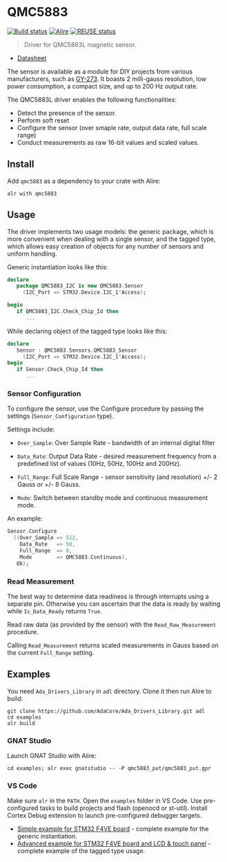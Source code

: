 # QMC5883

[![Build status](https://github.com/reznikmm/qmc5883/actions/workflows/alire.yml/badge.svg)](https://github.com/reznikmm/qmc5883/actions/workflows/alire.yml)
[![Alire](https://img.shields.io/endpoint?url=https://alire.ada.dev/badges/qmc5883.json)](https://alire.ada.dev/crates/qmc5883.html)
[![REUSE status](https://api.reuse.software/badge/github.com/reznikmm/qmc5883)](https://api.reuse.software/info/github.com/reznikmm/qmc5883)

> Driver for QMC5883L magnetic sensor.

- [Datasheet](https://www.qstcorp.com/en_comp_prod/QMC5883L)

The sensor is available as a module for DIY projects from various
manufacturers, such as
[GY-273](https://www.aliexpress.com/item/1005006314447353.html).
It boasts 2 milli-gauss resolution, low power consumption, a compact size,
and up to 200 Hz output rate.

The QMC5883L driver enables the following functionalities:

- Detect the presence of the sensor.
- Perform soft reset
- Configure the sensor (over smaple rate, output data rate, full scale range)
- Conduct measurements as raw 16-bit values and scaled values.

## Install

Add `qmc5883` as a dependency to your crate with Alire:

    alr with qmc5883

## Usage

The driver implements two usage models: the generic package, which is more
convenient when dealing with a single sensor, and the tagged type, which
allows easy creation of objects for any number of sensors and uniform handling.

Generic instantiation looks like this:

```ada
declare
   package QMC5883_I2C is new QMC5883.Sensor
     (I2C_Port => STM32.Device.I2C_1'Access);

begin
   if QMC5883_I2C.Check_Chip_Id then
      ...
```

While declaring object of the tagged type looks like this:

```ada
declare
   Sensor : QMC5883.Sensors.QMC5883_Sensor
     (I2C_Port => STM32.Device.I2C_1'Access);
begin
   if Sensor.Check_Chip_Id then
      ...
```

### Sensor Configuration

To configure the sensor, use the Configure procedure by passing the settings
(`Sensor_Configuration` type).

Settings include:

- `Over_Sample`: Over Sample Rate - bandwidth of an internal digital filter

- `Data_Rate`: Output Data Rate - desired measurement frequency from
  a predefined list of values (10Hz, 50Hz, 100Hz and 200Hz).

- `Full_Range`: Full Scale Range - sensor sensitivity (and resolution)
  +/- 2 Gauss or +/- 8 Gauss.

- `Mode`: Switch between standby mode and continuous measurement mode.

An example:
```ada
Sensor.Configure
  ((Over_Sample => 512,
    Data_Rate   => 50,
    Full_Range  => 8,
    Mode        => QMC5883.Continuous),
   Ok);
```

### Read Measurement

The best way to determine data readiness is through interrupts using
a separate pin. Otherwise you can ascertain that the data is ready by
waiting while `Is_Data_Ready` returns `True`.

Read raw data (as provided by the sensor) with the `Read_Raw_Measurement`
procedure.

Calling `Read_Measurement` returns scaled measurements in Gauss based on
the current `Full_Range` setting.

## Examples

You need `Ada_Drivers_Library` in `adl` directory. Clone it then run Alire
to build:

    git clone https://github.com/AdaCore/Ada_Drivers_Library.git adl
    cd examples
    alr build

### GNAT Studio

Launch GNAT Studio with Alire:

    cd examples; alr exec gnatstudio -- -P qmc5883_put/qmc5883_put.gpr

### VS Code

Make sure `alr` in the `PATH`.
Open the `examples` folder in VS Code. Use pre-configured tasks to build
projects and flash (openocd or st-util). Install Cortex Debug extension
to launch pre-configured debugger targets.

- [Simple example for STM32 F4VE board](examples/qmc5883_put) - complete
  example for the generic instantiation.
- [Advanced example for STM32 F4VE board and LCD & touch panel](examples/qmc5883_lcd) -
  complete example of the tagged type usage.
